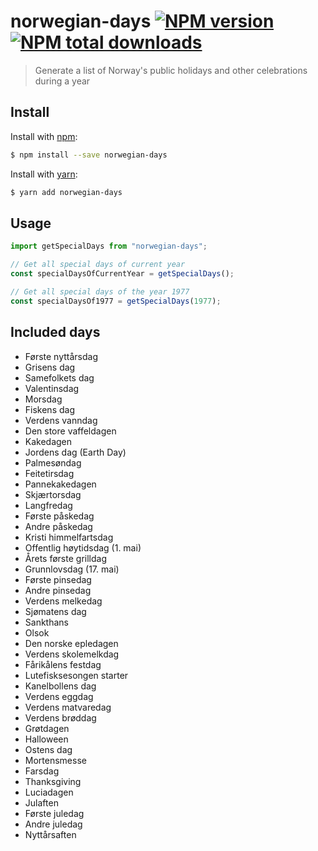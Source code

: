 # norwegian-days [![NPM version](https://img.shields.io/npm/v/norwegian-days.svg?style=flat)](https://www.npmjs.com/package/norwegian-days) [![NPM total downloads](https://img.shields.io/npm/dt/norwegian-days.svg?style=flat)](https://npmjs.org/package/norwegian-days)

> Generate a list of Norway's public holidays and other celebrations during a year

## Install

Install with [npm](https://www.npmjs.com/):

```sh
$ npm install --save norwegian-days
```

Install with [yarn](https://yarnpkg.com):

```sh
$ yarn add norwegian-days
```

## Usage

```js
import getSpecialDays from "norwegian-days";

// Get all special days of current year
const specialDaysOfCurrentYear = getSpecialDays();

// Get all special days of the year 1977
const specialDaysOf1977 = getSpecialDays(1977);
```

## Included days

- Første nyttårsdag
- Grisens dag
- Samefolkets dag
- Valentinsdag
- Morsdag
- Fiskens dag
- Verdens vanndag
- Den store vaffeldagen
- Kakedagen
- Jordens dag (Earth Day)
- Palmesøndag
- Feitetirsdag
- Pannekakedagen
- Skjærtorsdag
- Langfredag
- Første påskedag
- Andre påskedag
- Kristi himmelfartsdag
- Offentlig høytidsdag (1. mai)
- Årets første grilldag
- Grunnlovsdag (17. mai)
- Første pinsedag
- Andre pinsedag
- Verdens melkedag
- Sjømatens dag
- Sankthans
- Olsok
- Den norske epledagen
- Verdens skolemelkdag
- Fårikålens festdag
- Lutefisksesongen starter
- Kanelbollens dag
- Verdens eggdag
- Verdens matvaredag
- Verdens brøddag
- Grøtdagen
- Halloween
- Ostens dag
- Mortensmesse
- Farsdag
- Thanksgiving
- Luciadagen
- Julaften
- Første juledag
- Andre juledag
- Nyttårsaften